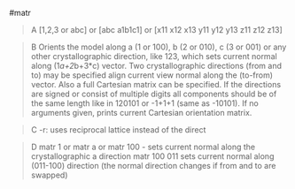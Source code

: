 #matr

>A [1,2,3 or abc] or [abc a1b1c1] or [x11 x12 x13 y11 y12 y13 z11 z12 z13]

>B Orients the model along a (1 or 100), b (2 or 010), c (3 or 001) or any other crystallographic direction, like 123, which sets current normal along (1*a+2*b+3*c) vector. Two crystallographic directions (from and to) may be specified align current view normal along the (to-from) vector. Also a full Cartesian matrix can be specified. If the directions are signed or consist of multiple digits all components should be of the same length like in 120101 or -1+1+1 (same as -10101). If no arguments given, prints current Cartesian orientation matrix.

>C -r: uses reciprocal lattice instead of the direct

>D matr 1 or matr a or matr 100 - sets current normal along the crystallographic a direction
matr 100 011 sets current normal along (011-100) direction (the normal direction changes if from and to are swapped)